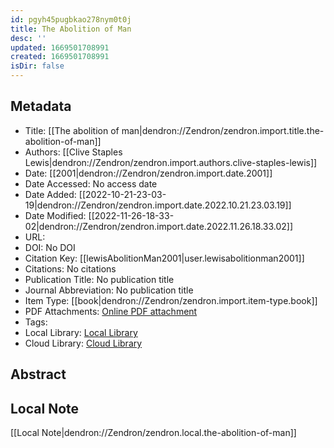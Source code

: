```yaml
---
id: pgyh45pugbkao278nym0t0j
title: The Abolition of Man
desc: ''
updated: 1669501708991
created: 1669501708991
isDir: false
---
```

## Metadata

- Title: [[The abolition of man|dendron://Zendron/zendron.import.title.the-abolition-of-man]]
- Authors: [[Clive Staples Lewis|dendron://Zendron/zendron.import.authors.clive-staples-lewis]]
- Date: [[2001|dendron://Zendron/zendron.import.date.2001]]
- Date Accessed: No access date
- Date Added: [[2022-10-21-23-03-19|dendron://Zendron/zendron.import.date.2022.10.21.23.03.19]]
- Date Modified: [[2022-11-26-18-33-02|dendron://Zendron/zendron.import.date.2022.11.26.18.33.02]]
- URL: []()
- DOI: No DOI
- Citation Key: [[lewisAbolitionMan2001|user.lewisabolitionman2001]]
- Citations: No citations
- Publication Title: No publication title
- Journal Abbreviation: No publication title
- Item Type: [[book|dendron://Zendron/zendron.import.item-type.book]]
- PDF Attachments: [Online PDF attachment](https://www.zotero.org/groups/9025336/mjvolk3/items/9025336/attachment/HIJD9BCC/reader)
- Tags: 
- Local Library: [Local Library](zotero://select/items/9025336)
- Cloud Library: [Cloud Library](https://www.zotero.org/groups/9025336/mjvolk3/library)

## Abstract


## Local Note
[[Local Note|dendron://Zendron/zendron.local.the-abolition-of-man]]
